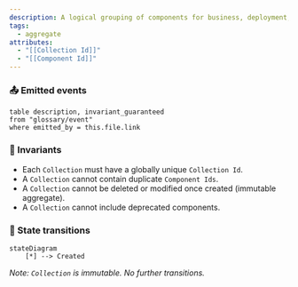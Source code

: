```yaml
---
description: A logical grouping of components for business, deployment, or release purposes (e.g., tenants, environments, product lines).
tags:
  - aggregate
attributes:
  - "[[Collection Id]]"
  - "[[Component Id]]"
---
```

### 📤 Emitted events

```dataview
table description, invariant_guaranteed
from "glossary/event"
where emitted_by = this.file.link
```

### 🔐 Invariants

- Each `Collection` must have a globally unique `Collection Id`.
- A `Collection` cannot contain duplicate `Component Ids`.
- A `Collection` cannot be deleted or modified once created (immutable aggregate).
- A `Collection` cannot include deprecated components.

### 🔁 State transitions

```mermaid
stateDiagram
    [*] --> Created
```

_Note: `Collection` is immutable. No further transitions._
